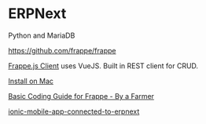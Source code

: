 
# ERPNext

Python and MariaDB

https://github.com/frappe/frappe


[Frappe.js Client](https://frappe.io/frappejs/docs/client/index.md) uses VueJS. Built in REST client for CRUD.  


[Install on Mac](https://github.com/frappe/frappe/wiki/The-Hitchhiker's-Guide-to-Installing-Frappe-on-Mac-OS-X)

<!--
	Also an alternative Docker setup
	https://discuss.erpnext.com/t/erpnext-docker-image-as-an-alternative-to-official-erpnext-docker-repo/43125
-->

[Basic Coding Guide for Frappe - By a Farmer](https://medium.com/frapp%C3%A9-thoughts/basic-guide-to-coding-on-frappe-7bf230195426)  

[ionic-mobile-app-connected-to-erpnext](https://discuss.erpnext.com/t/ionic-mobile-app-connected-to-erpnext-as-backend/51415)  